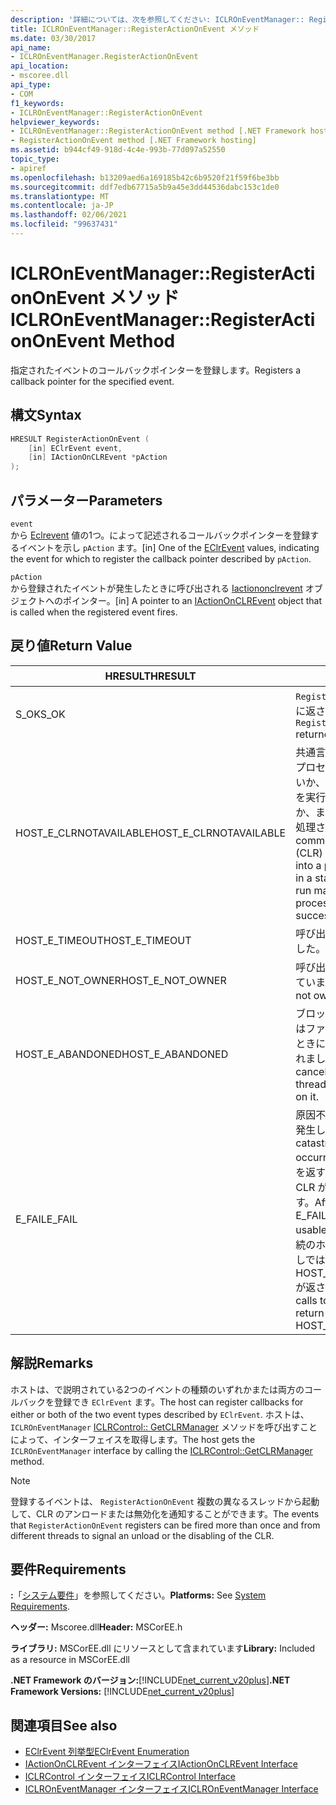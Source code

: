 ```yaml
---
description: '詳細については、次を参照してください: ICLROnEventManager:: RegisterActionOnEvent メソッド'
title: ICLROnEventManager::RegisterActionOnEvent メソッド
ms.date: 03/30/2017
api_name:
- ICLROnEventManager.RegisterActionOnEvent
api_location:
- mscoree.dll
api_type:
- COM
f1_keywords:
- ICLROnEventManager::RegisterActionOnEvent
helpviewer_keywords:
- ICLROnEventManager::RegisterActionOnEvent method [.NET Framework hosting]
- RegisterActionOnEvent method [.NET Framework hosting]
ms.assetid: b944cf49-918d-4c4e-993b-77d097a52550
topic_type:
- apiref
ms.openlocfilehash: b13209aed6a169185b42c6b9520f21f59f6be3bb
ms.sourcegitcommit: ddf7edb67715a5b9a45e3dd44536dabc153c1de0
ms.translationtype: MT
ms.contentlocale: ja-JP
ms.lasthandoff: 02/06/2021
ms.locfileid: "99637431"
---
```

# <a name="iclroneventmanagerregisteractiononevent-method"></a><span data-ttu-id="62fa8-103">ICLROnEventManager::RegisterActionOnEvent メソッド</span><span class="sxs-lookup"><span data-stu-id="62fa8-103">ICLROnEventManager::RegisterActionOnEvent Method</span></span>

<span data-ttu-id="62fa8-104">指定されたイベントのコールバックポインターを登録します。</span><span class="sxs-lookup"><span data-stu-id="62fa8-104">Registers a callback pointer for the specified event.</span></span>  
  
## <a name="syntax"></a><span data-ttu-id="62fa8-105">構文</span><span class="sxs-lookup"><span data-stu-id="62fa8-105">Syntax</span></span>  
  
```cpp  
HRESULT RegisterActionOnEvent (  
    [in] EClrEvent event,  
    [in] IActionOnCLREvent *pAction  
);  
```  
  
## <a name="parameters"></a><span data-ttu-id="62fa8-106">パラメーター</span><span class="sxs-lookup"><span data-stu-id="62fa8-106">Parameters</span></span>  

 `event`  
 <span data-ttu-id="62fa8-107">から [Eclrevent](eclrevent-enumeration.md) 値の1つ。によって記述されるコールバックポインターを登録するイベントを示し `pAction` ます。</span><span class="sxs-lookup"><span data-stu-id="62fa8-107">[in] One of the [EClrEvent](eclrevent-enumeration.md) values, indicating the event for which to register the callback pointer described by `pAction`.</span></span>  
  
 `pAction`  
 <span data-ttu-id="62fa8-108">から登録されたイベントが発生したときに呼び出される [Iactiononclrevent](iactiononclrevent-interface.md) オブジェクトへのポインター。</span><span class="sxs-lookup"><span data-stu-id="62fa8-108">[in] A pointer to an [IActionOnCLREvent](iactiononclrevent-interface.md) object that is called when the registered event fires.</span></span>  
  
## <a name="return-value"></a><span data-ttu-id="62fa8-109">戻り値</span><span class="sxs-lookup"><span data-stu-id="62fa8-109">Return Value</span></span>  
  
|<span data-ttu-id="62fa8-110">HRESULT</span><span class="sxs-lookup"><span data-stu-id="62fa8-110">HRESULT</span></span>|<span data-ttu-id="62fa8-111">説明</span><span class="sxs-lookup"><span data-stu-id="62fa8-111">Description</span></span>|  
|-------------|-----------------|  
|<span data-ttu-id="62fa8-112">S_OK</span><span class="sxs-lookup"><span data-stu-id="62fa8-112">S_OK</span></span>|<span data-ttu-id="62fa8-113">`RegisterActionOnEvent` 正常に返されました。</span><span class="sxs-lookup"><span data-stu-id="62fa8-113">`RegisterActionOnEvent` returned successfully.</span></span>|  
|<span data-ttu-id="62fa8-114">HOST_E_CLRNOTAVAILABLE</span><span class="sxs-lookup"><span data-stu-id="62fa8-114">HOST_E_CLRNOTAVAILABLE</span></span>|<span data-ttu-id="62fa8-115">共通言語ランタイム (CLR) がプロセスに読み込まれていないか、CLR がマネージコードを実行できない状態であるか、または呼び出しが正常に処理されていません。</span><span class="sxs-lookup"><span data-stu-id="62fa8-115">The common language runtime (CLR) has not been loaded into a process, or the CLR is in a state in which it cannot run managed code or process the call successfully.</span></span>|  
|<span data-ttu-id="62fa8-116">HOST_E_TIMEOUT</span><span class="sxs-lookup"><span data-stu-id="62fa8-116">HOST_E_TIMEOUT</span></span>|<span data-ttu-id="62fa8-117">呼び出しがタイムアウトしました。</span><span class="sxs-lookup"><span data-stu-id="62fa8-117">The call timed out.</span></span>|  
|<span data-ttu-id="62fa8-118">HOST_E_NOT_OWNER</span><span class="sxs-lookup"><span data-stu-id="62fa8-118">HOST_E_NOT_OWNER</span></span>|<span data-ttu-id="62fa8-119">呼び出し元がロックを所有していません。</span><span class="sxs-lookup"><span data-stu-id="62fa8-119">The caller does not own the lock.</span></span>|  
|<span data-ttu-id="62fa8-120">HOST_E_ABANDONED</span><span class="sxs-lookup"><span data-stu-id="62fa8-120">HOST_E_ABANDONED</span></span>|<span data-ttu-id="62fa8-121">ブロックされたスレッドまたはファイバーが待機しているときに、イベントが取り消されました。</span><span class="sxs-lookup"><span data-stu-id="62fa8-121">An event was canceled while a blocked thread or fiber was waiting on it.</span></span>|  
|<span data-ttu-id="62fa8-122">E_FAIL</span><span class="sxs-lookup"><span data-stu-id="62fa8-122">E_FAIL</span></span>|<span data-ttu-id="62fa8-123">原因不明の致命的なエラーが発生しました。</span><span class="sxs-lookup"><span data-stu-id="62fa8-123">An unknown catastrophic failure occurred.</span></span> <span data-ttu-id="62fa8-124">メソッドが E_FAIL を返すと、そのプロセス内で CLR が使用できなくなります。</span><span class="sxs-lookup"><span data-stu-id="62fa8-124">After a method returns E_FAIL, the CLR is no longer usable within the process.</span></span> <span data-ttu-id="62fa8-125">後続のホストメソッドの呼び出しでは HOST_E_CLRNOTAVAILABLE が返されます。</span><span class="sxs-lookup"><span data-stu-id="62fa8-125">Subsequent calls to hosting methods return HOST_E_CLRNOTAVAILABLE.</span></span>|  
  
## <a name="remarks"></a><span data-ttu-id="62fa8-126">解説</span><span class="sxs-lookup"><span data-stu-id="62fa8-126">Remarks</span></span>  

 <span data-ttu-id="62fa8-127">ホストは、で説明されている2つのイベントの種類のいずれかまたは両方のコールバックを登録でき `EClrEvent` ます。</span><span class="sxs-lookup"><span data-stu-id="62fa8-127">The host can register callbacks for either or both of the two event types described by `EClrEvent`.</span></span> <span data-ttu-id="62fa8-128">ホストは、 `ICLROnEventManager` [ICLRControl:: GetCLRManager](iclrcontrol-getclrmanager-method.md) メソッドを呼び出すことによって、インターフェイスを取得します。</span><span class="sxs-lookup"><span data-stu-id="62fa8-128">The host gets the `ICLROnEventManager` interface by calling the [ICLRControl::GetCLRManager](iclrcontrol-getclrmanager-method.md) method.</span></span>  
  
> [!NOTE]
> <span data-ttu-id="62fa8-129">登録するイベントは、 `RegisterActionOnEvent` 複数の異なるスレッドから起動して、CLR のアンロードまたは無効化を通知することができます。</span><span class="sxs-lookup"><span data-stu-id="62fa8-129">The events that `RegisterActionOnEvent` registers can be fired more than once and from different threads to signal an unload or the disabling of the CLR.</span></span>  
  
## <a name="requirements"></a><span data-ttu-id="62fa8-130">要件</span><span class="sxs-lookup"><span data-stu-id="62fa8-130">Requirements</span></span>  

 <span data-ttu-id="62fa8-131">**:**「[システム要件](../../get-started/system-requirements.md)」を参照してください。</span><span class="sxs-lookup"><span data-stu-id="62fa8-131">**Platforms:** See [System Requirements](../../get-started/system-requirements.md).</span></span>  
  
 <span data-ttu-id="62fa8-132">**ヘッダー:** Mscoree.dll</span><span class="sxs-lookup"><span data-stu-id="62fa8-132">**Header:** MSCorEE.h</span></span>  
  
 <span data-ttu-id="62fa8-133">**ライブラリ:** MSCorEE.dll にリソースとして含まれています</span><span class="sxs-lookup"><span data-stu-id="62fa8-133">**Library:** Included as a resource in MSCorEE.dll</span></span>  
  
 <span data-ttu-id="62fa8-134">**.NET Framework のバージョン:**[!INCLUDE[net_current_v20plus](../../../../includes/net-current-v20plus-md.md)]</span><span class="sxs-lookup"><span data-stu-id="62fa8-134">**.NET Framework Versions:** [!INCLUDE[net_current_v20plus](../../../../includes/net-current-v20plus-md.md)]</span></span>  
  
## <a name="see-also"></a><span data-ttu-id="62fa8-135">関連項目</span><span class="sxs-lookup"><span data-stu-id="62fa8-135">See also</span></span>

- [<span data-ttu-id="62fa8-136">EClrEvent 列挙型</span><span class="sxs-lookup"><span data-stu-id="62fa8-136">EClrEvent Enumeration</span></span>](eclrevent-enumeration.md)
- [<span data-ttu-id="62fa8-137">IActionOnCLREvent インターフェイス</span><span class="sxs-lookup"><span data-stu-id="62fa8-137">IActionOnCLREvent Interface</span></span>](iactiononclrevent-interface.md)
- [<span data-ttu-id="62fa8-138">ICLRControl インターフェイス</span><span class="sxs-lookup"><span data-stu-id="62fa8-138">ICLRControl Interface</span></span>](iclrcontrol-interface.md)
- [<span data-ttu-id="62fa8-139">ICLROnEventManager インターフェイス</span><span class="sxs-lookup"><span data-stu-id="62fa8-139">ICLROnEventManager Interface</span></span>](iclroneventmanager-interface.md)

